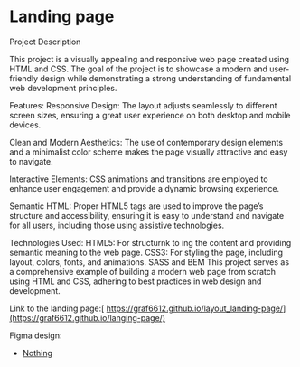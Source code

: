 # Landing page

Project Description

This project is a visually appealing and responsive web page created using HTML and CSS. The goal of the project is to showcase a modern and user-friendly design while demonstrating a strong understanding of fundamental web development principles.

Features:
Responsive Design: The layout adjusts seamlessly to different screen sizes, ensuring a great user experience on both desktop and mobile devices.

Clean and Modern Aesthetics: The use of contemporary design elements and a minimalist color scheme makes the page visually attractive and easy to navigate.

Interactive Elements: CSS animations and transitions are employed to enhance user engagement and provide a dynamic browsing experience.

Semantic HTML: Proper HTML5 tags are used to improve the page’s structure and accessibility, ensuring it is easy to understand and navigate for all users, including
those using assistive technologies.

Technologies Used:
HTML5: For structurnk to ing the content and providing semantic meaning to the web page.
CSS3: For styling the page, including layout, colors, fonts, and animations.
SASS and BEM
This project serves as a comprehensive example of building a modern web page from scratch using HTML and CSS, adhering to best practices in web design and development.

Link to the landing page:[ https://graf6612.github.io/layout_landing-page/](https://graf6612.github.io/langing-page/)

Figma design:
- [Nothing](https://www.figma.com/file/DtkQmQ797hk0nI4KfMi2Uq/BOSE-New-Version?type=design&node-id=6802-139&t=L7eKz5YKLN0m5WxR-0)

